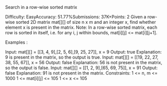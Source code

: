 Search in a row-wise sorted matrix

Difficulty: EasyAccuracy: 51.77%Submissions: 37K+Points: 2
Given a row-wise sorted 2D matrix mat[][] of size n x m and an integer x, find whether element x is present in the matrix.
Note: In a row-wise sorted matrix, each row is sorted in itself, i.e. for any i, j within bounds, mat[i][j] <= mat[i][j+1].

Examples :

Input: mat[][] = [[3, 4, 9],[2, 5, 6],[9, 25, 27]], x = 9
Output: true
Explanation: 9 is present in the matrix, so the output is true.
Input: mat[][] = [[19, 22, 27, 38, 55, 67]], x = 56
Output: false
Explanation: 56 is not present in the matrix, so the output is false.
Input: mat[][] = [[1, 2, 9],[65, 69, 75]], x = 91
Output: false
Explanation: 91 is not present in the matrix.
Constraints:
1 <= n, m <= 1000
1 <= mat[i][j] <= 105
1 <= x <= 105

